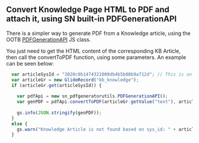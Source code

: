 ## Convert Knowledge Page HTML to PDF and attach it, using SN built-in PDFGenerationAPI ##

There is a simpler way to generate PDF from a Knowledge article, using the OOTB [PDFGenerationAPI](https://developer.servicenow.com/dev.do#!/reference/api/xanadu/server/sn_pdfgeneratorutils-namespace/PDFGenerationAPIBothAPI#P-PDFGenerationAPI?navFilter=pdf) JS class.

You just need to get the HTML content of the corresponding KB Article, then call the convertToPDF function, using some parameters. An example can be seen below:

```javascript
  var articleSysId = "3020c9b1474321009db4b5b08b9a712d"; // This is an OOTB KB Article sys_id (What are phishing scams and how can I avoid them?)
  var articleGr = new GlideRecord("kb_knowledge");
  if (articleGr.get(articleSysId)) {
  
  	var pdfApi = new sn_pdfgeneratorutils.PDFGenerationAPI();
  	var genPDF = pdfApi.convertToPDF(articleGr.getValue("text"), articleGr.getTableName(), articleGr.getUniqueValue(), articleGr.getValue("short_description"));
  
  	gs.info(JSON.stringify(genPDF));
  }
  else {
  	gs.warn("Knowledge Article is not found based on sys_id: " + articleSysId);
  }
```

